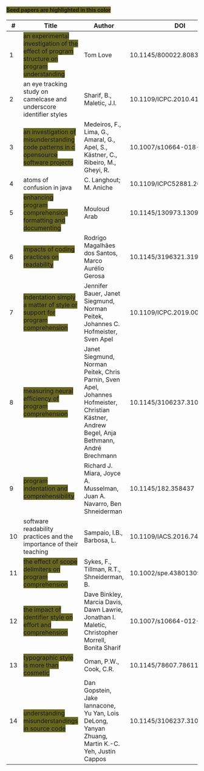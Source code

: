 #### <span style='background-color: #676622'>Seed papers are highlighted in this color</span>
| **#** | **Title**                                                                                                                               | **Author**                                                                                                                                   | **DOI**                      | **ACM**                                                 | **IEEE**                                                             | **SCOPUS**                                                                                                                  |
|-------|-----------------------------------------------------------------------------------------------------------------------------------------|----------------------------------------------------------------------------------------------------------------------------------------------|------------------------------|---------------------------------------------------------|----------------------------------------------------------------------|-----------------------------------------------------------------------------------------------------------------------------|
| 1     | <span style="background-color: #676622">an experimental investigation of the effect of program structure on program understanding<span> | Tom Love                                                                                                                                     | 10.1145/800022.808317        | [ACM](https://dl.acm.org/doi/10.1145/800022.808317)     |                                                                      | [SCOPUS](https://www.scopus.com/inward/record.url?eid=2-s2.0-84976851370&partnerID=40&md5=f9e9d17d783f37d3f2971e014ced509c) |
| 2     | an eye tracking study on camelcase and underscore identifier styles                                                                     | Sharif, B., Maletic, J.I.                                                                                                                    | 10.1109/ICPC.2010.41         |                                                         |                                                                      | [SCOPUS](https://www.scopus.com/inward/record.url?eid=2-s2.0-77956133285&partnerID=40&md5=9bccad2d84bb8e1b105137958ca3e768) |
| 3     | <span style="background-color: #676622">an investigation of misunderstanding code patterns in c opensource software projects</span>     | Medeiros, F., Lima, G., Amaral, G., Apel, S., Kästner, C., Ribeiro, M., Gheyi, R.                                                            | 10.1007/s10664-018-9666-x    |                                                         |                                                                      | [SCOPUS](https://www.scopus.com/inward/record.url?eid=2-s2.0-85057175054&partnerID=40&md5=7c6e14f60619dfde1e01ec0e8591f385) |
| 4     | atoms of confusion in java                                                                                                              | C. Langhout; M. Aniche                                                                                                                       | 10.1109/ICPC52881.2021.00012 |                                                         | [IEEE](https://ieeexplore.ieee.org/stamp/stamp.jsp?arnumber=9462963) | [SCOPUS](https://www.scopus.com/inward/record.url?eid=2-s2.0-85113233437&partnerID=40&md5=c74cc62f5fe0fa44f54cd592abe52bdf) |
| 5     | <span style="background-color: #676622">enhancing program comprehension formatting and documenting<span>                                | Mouloud Arab                                                                                                                                 | 10.1145/130973.130975        | [ACM](https://dl.acm.org/doi/10.1145/130973.130975)     |                                                                      | [SCOPUS](https://www.scopus.com/inward/record.url?eid=2-s2.0-27744595257&partnerID=40&md5=46791abed60164c0f5b4fff8ad7c43e1) |
| 6     | <span style="background-color: #676622">impacts of coding practices on readability</span>                                               | Rodrigo Magalhães dos Santos, Marco Aurélio Gerosa                                                                                           | 10.1145/3196321.3196342      | [ACM](https://dl.acm.org/doi/10.1145/3196321.3196342)   | [IEEE](https://ieeexplore.ieee.org/stamp/stamp.jsp?arnumber=8972984) | [SCOPUS](https://www.scopus.com/inward/record.url?eid=2-s2.0-85051644751&partnerID=40&md5=b3a6343ab666e184cc5a627accfe7192) |
| 7     | <span style="background-color: #676622">indentation simply a matter of style or support for program comprehension</span>                | Jennifer Bauer, Janet Siegmund, Norman Peitek, Johannes C. Hofmeister, Sven Apel                                                             | 10.1109/ICPC.2019.00033      | [ACM](https://dl.acm.org/doi/10.1109/ICPC.2019.00033)   | [IEEE](https://ieeexplore.ieee.org/stamp/stamp.jsp?arnumber=8813302) | [SCOPUS](https://www.scopus.com/inward/record.url?eid=2-s2.0-85072335696&partnerID=40&md5=3ef7cea8f0572c2adb67684461d6e3f4) |
| 8     | <span style="background-color: #676622">measuring neural efficiency of program comprehension</span>                                     | Janet Siegmund, Norman Peitek, Chris Parnin, Sven Apel, Johannes Hofmeister, Christian Kästner, Andrew Begel, Anja Bethmann, André Brechmann | 10.1145/3106237.3106268      | [ACM](https://dl.acm.org/doi/10.1145/3106237.3106268)   |                                                                      | [SCOPUS](https://www.scopus.com/inward/record.url?eid=2-s2.0-85113161425&partnerID=40&md5=38e1e04924fe431e4f127d336ff8d16f) |
| 9     | <span style="background-color: #676622">program indentation and comprehensibility</span>                                                | Richard J. Miara, Joyce A. Musselman, Juan A. Navarro, Ben Shneiderman                                                                       | 10.1145/182.358437           | [ACM](https://dl.acm.org/doi/10.1145/182.358437)        |                                                                      | [SCOPUS](https://www.scopus.com/inward/record.url?eid=2-s2.0-0020848073&partnerID=40&md5=bf559da528990f28a900c8f9a1bee72b)  |
| 10    | software readability practices and the importance of their teaching                                                                     | Sampaio, I.B., Barbosa, L.                                                                                                                   | 10.1109/IACS.2016.7476069    |                                                         |                                                                      | [SCOPUS](https://www.scopus.com/inward/record.url?eid=2-s2.0-84973867094&partnerID=40&md5=219cbe8a58e718cb114f7c4ea54e449e) |
| 11    | <span style="background-color: #676622">the effect of scope delimiters on program comprehension</span>                                  | Sykes, F., Tillman, R.T., Shneiderman, B.                                                                                                    | 10.1002/spe.4380130908       |                                                         |                                                                      | [SCOPUS](https://www.scopus.com/inward/record.url?eid=2-s2.0-0020813629&partnerID=40&md5=c95d8e99c16c4998575e83bfde435f7c)  |
| 12    | <span style="background-color: #676622">the impact of identifier style on effort and comprehension</span>                               | Dave Binkley, Marcia Davis, Dawn Lawrie, Jonathan I. Maletic, Christopher Morrell, Bonita Sharif                                             | 10.1007/s10664-012-9201-4    | [ACM](https://dl.acm.org/doi/10.1007/s10664-012-9201-4) |                                                                      | [SCOPUS](https://www.scopus.com/inward/record.url?eid=2-s2.0-84880698340&partnerID=40&md5=81bb0188d885bf3606a892c5051a72cf) |
| 13    | <span style="background-color: #676622">typographic style is more than cosmetic</span>                                                  | Oman, P.W., Cook, C.R.                                                                                                                       | 10.1145/78607.78611          |                                                         |                                                                      | [SCOPUS](https://www.scopus.com/inward/record.url?eid=2-s2.0-0025420833&partnerID=40&md5=4f8bf83aaa9e4f19b9e406df7d72456b)  |
| 14    | <span style="background-color: #676622">understanding misunderstandings in source code</span>                                           | Dan Gopstein, Jake Iannacone, Yu Yan, Lois DeLong, Yanyan Zhuang, Martin K.-C. Yeh, Justin Cappos                                            | 10.1145/3106237.3106264      | [ACM](https://dl.acm.org/doi/10.1145/3106237.3106264)   |                                                                      | [SCOPUS](https://www.scopus.com/inward/record.url?eid=2-s2.0-85030755893&partnerID=40&md5=9f08f134b128cfb6fe2cb6466bb7122b) |
